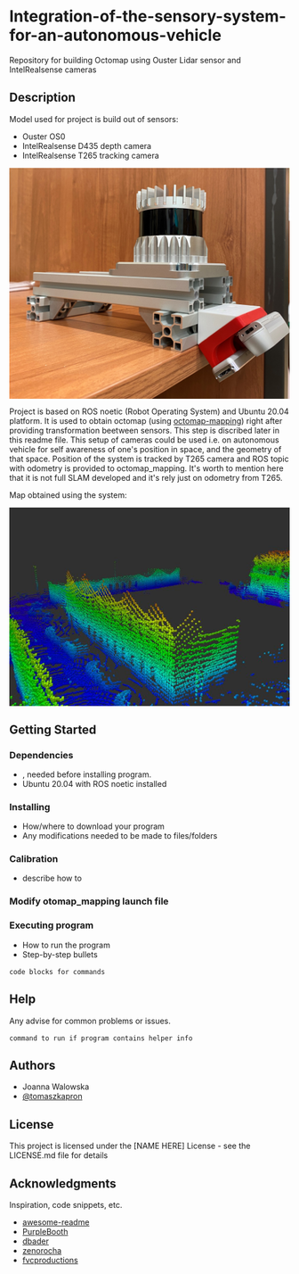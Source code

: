 # Integration-of-the-sensory-system-for-an-autonomous-vehicle
Repository for building Octomap using Ouster Lidar sensor and IntelRealsense cameras

## Description
Model used for project is build out of sensors:
* Ouster OS0
* IntelRealsense D435 depth camera
* IntelRealsense T265 tracking camera
<p align="center">
  <img src="model.JPG" width="650" img align="center">
</p>

Project is based on ROS noetic (Robot Operating System) and Ubuntu 20.04 platform. It is used to obtain octomap (using [octomap-mapping](https://github.com/OctoMap/octomap_mapping)) right after providing transformation beetween sensors. This step is discribed later in this readme file. This setup of cameras could be used i.e. on autonomous vehicle for self awareness of one's position in space, and the geometry of that space. Position of the system is tracked by T265 camera and ROS topic with odometry is provided to octomap_mapping. It's worth to mention here that it is not full SLAM developed and it's rely just on odometry from T265.

Map obtained using the system:
<p align="center">
  <img src="mapa.JPG" width="650" img align="center">
</p>

## Getting Started

### Dependencies

* , needed before installing program.
* Ubuntu 20.04 with ROS noetic installed

### Installing

* How/where to download your program
* Any modifications needed to be made to files/folders

### Calibration

* describe how to 

### Modify otomap_mapping launch file

### Executing program

* How to run the program
* Step-by-step bullets
```
code blocks for commands
```

## Help

Any advise for common problems or issues.
```
command to run if program contains helper info
```

## Authors

* Joanna Walowska 
* [@tomaszkapron](https://github.com/tomaszkapron)

## License

This project is licensed under the [NAME HERE] License - see the LICENSE.md file for details

## Acknowledgments

Inspiration, code snippets, etc.
* [awesome-readme](https://github.com/matiassingers/awesome-readme)
* [PurpleBooth](https://gist.github.com/PurpleBooth/109311bb0361f32d87a2)
* [dbader](https://github.com/dbader/readme-template)
* [zenorocha](https://gist.github.com/zenorocha/4526327)
* [fvcproductions](https://gist.github.com/fvcproductions/1bfc2d4aecb01a834b46)
